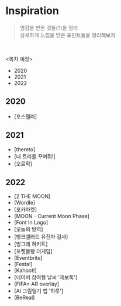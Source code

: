 # Inspiration
> 영감을 받은 것들(?)을 정리   
> 상세하게 느낌을 받은 포인트들을 정리해보자
<br>

<목차 예정>
- 2020
- 2021
- 2022

## 2020
  - [포스텔러]

## 2021
  - [thereto]
  - [내 트리를 꾸며줘!]
  - [오르락]

## 2022
  - [2 THE MOON]
  - [Wordle]
  - [포카마켓]
  - [MOON - Current Moon Phase]
  - [Font In Logo]
  - [오늘의 방역]
  - [뱅크샐러드 유전자 검사]
  - [빙그레 혀키트]
  - [포켓볼빵 더게임]
  - [Eventbrite]
  - [Festa!]
  - [Kahoot!]
  - [네이버 참여형 날씨 '제보톡']
  - [FIFA+ AR overlay]
  - [AI 그림일기 앱 '하루']
  - [BeReal]
